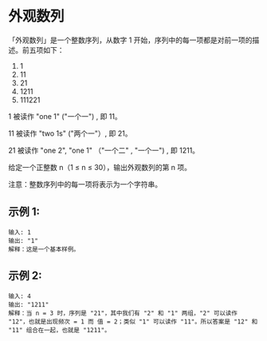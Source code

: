 # 外观数列

「外观数列」是一个整数序列，从数字 1 开始，序列中的每一项都是对前一项的描述。前五项如下：

1. 1
2. 11
3. 21
4. 1211
5. 111221

1 被读作  "one 1"  ("一个一") , 即 11。

11 被读作 "two 1s" ("两个一"）, 即 21。

21 被读作 "one 2",  "one 1" （"一个二" ,  "一个一") , 即 1211。

给定一个正整数 n（1 ≤ n ≤ 30），输出外观数列的第 n 项。

注意：整数序列中的每一项将表示为一个字符串。

## 示例 1:
```
输入: 1
输出: "1"
解释：这是一个基本样例。
```

## 示例 2:
```
输入: 4
输出: "1211"
解释：当 n = 3 时，序列是 "21"，其中我们有 "2" 和 "1" 两组，"2" 可以读作 "12"，也就是出现频次 = 1 而 值 = 2；类似 "1" 可以读作 "11"。所以答案是 "12" 和 "11" 组合在一起，也就是 "1211"。
```

